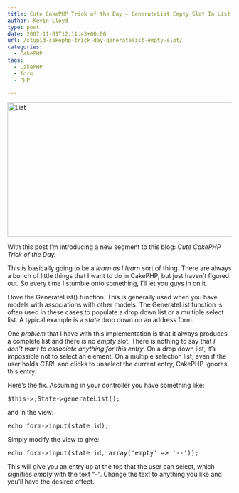 ```yaml
---
title: Cute CakePHP Trick of the Day – GenerateList Empty Slot In List
author: Kevin Lloyd
type: post
date: 2007-11-01T12:11:43+00:00
url: /stupid-cakephp-trick-day-generatelist-empty-slot/
categories:
  - CakePHP
tags:
  - CakePHP
  - form
  - PHP

---
```

<img src="https://webdevelopment2.com/wp-content/uploads/list.jpg" alt="List" class="imageframe" height="302" width="550" />

With this post I&#8217;m introducing a new segment to this blog: _Cute CakePHP Trick of the Day._

This is basically going to be a _learn as I learn_ sort of thing. There are always a bunch of little things that I want to do in CakePHP, but just haven&#8217;t figured out. So every time I stumble onto something, I&#8217;ll let you guys in on it.

I love the GenerateList() function. This is generally used when you have models with associations with other models. The GenerateList function is often used in these cases to populate a drop down list or a multiple select list. A typical example is a _state_ drop down on an address form.

One _problem_ that I have with this implementation is that it always produces a complete list and there is no _empty_ slot. There is nothing to say that _I don&#8217;t want to associate anything for this entry_. On a drop down list, it&#8217;s impossible not to select an element. On a multiple selection list, even if the user holds _CTRL_ and clicks to unselect the current entry, CakePHP ignores this entry.

Here&#8217;s the fix. Assuming in your controller you have something like:

<pre class="brush: php; title: ; notranslate" title="">$this-&gt;;State-&gt;generateList();</pre>

and in the view:

<pre class="brush: php; title: ; notranslate" title="">echo form-&gt;input(state_id);</pre>

Simply modify the view to give:

<pre class="brush: php; title: ; notranslate" title="">echo form-&gt;input(state_id, array('empty' =&gt; '--'));</pre>

This will give you an entry up at the top that the user can select, which signifies _empty_ with the text &#8220;&#8211;&#8220;. Change the text to anything you like and you&#8217;ll have the desired effect.
